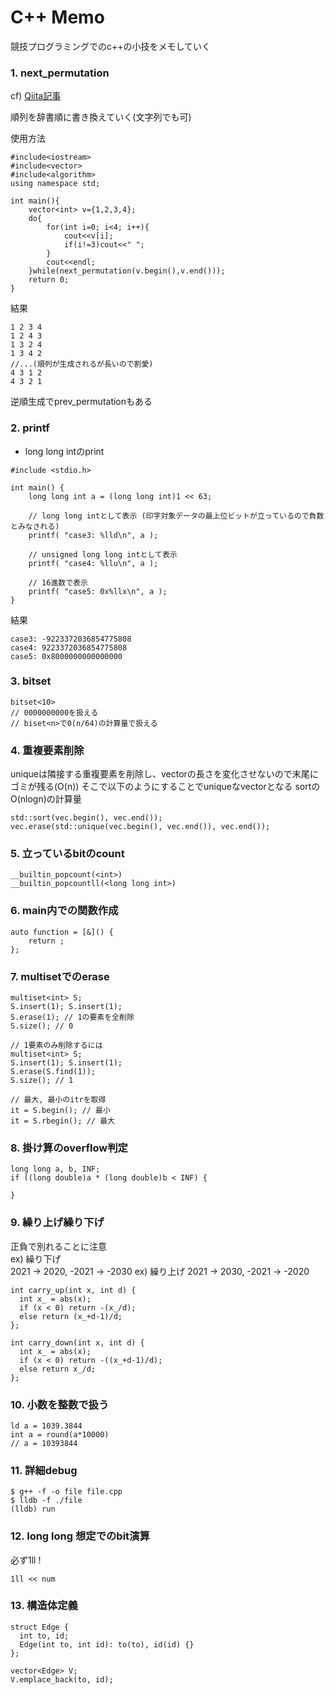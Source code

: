 # C++ Memo
競技プログラミングでのc++の小技をメモしていく

### 1. next_permutation
cf) [Qiita記事](https://qiita.com/siser/items/a91022071b24952d27d9)

順列を辞書順に書き換えていく(文字列でも可)

使用方法
```
#include<iostream>
#include<vector>
#include<algorithm>
using namespace std;

int main(){
    vector<int> v={1,2,3,4};
    do{
        for(int i=0; i<4; i++){
            cout<<v[i];
            if(i!=3)cout<<" ";
        }
        cout<<endl;
    }while(next_permutation(v.begin(),v.end()));
    return 0;
}
```
結果
```
1 2 3 4
1 2 4 3
1 3 2 4
1 3 4 2
//...(順列が生成されるが長いので割愛)
4 3 1 2
4 3 2 1
```

逆順生成でprev_permutationもある

### 2. printf
- long long intのprint
```
#include <stdio.h>

int main() {
    long long int a = (long long int)1 << 63;

    // long long intとして表示 (印字対象データの最上位ビットが立っているので負数とみなされる)
    printf( "case3: %lld\n", a );

    // unsigned long long intとして表示
    printf( "case4: %llu\n", a );

    // 16進数で表示
    printf( "case5: 0x%llx\n", a );
}
```
結果
```
case3: -9223372036854775808
case4: 9223372036854775808
case5: 0x8000000000000000
```

### 3. bitset
```
bitset<10>
// 0000000000を扱える
// biset<n>で0(n/64)の計算量で扱える
```
### 4. 重複要素削除
uniqueは隣接する重複要素を削除し、vectorの長さを変化させないので末尾にゴミが残る(O(n))
そこで以下のようにすることでuniqueなvectorとなる
sortのO(nlogn)の計算量
```
std::sort(vec.begin(), vec.end());
vec.erase(std::unique(vec.begin(), vec.end()), vec.end());
```

### 5. 立っているbitのcount
```
__builtin_popcount(<int>)
__builtin_popcountll(<long long int>)
```

### 6. main内での関数作成
```
auto function = [&]() {
    return ;
};
```

### 7. multisetでのerase
```
multiset<int> S;
S.insert(1); S.insert(1);
S.erase(1); // 1の要素を全削除
S.size(); // 0

// 1要素のみ削除するには
multiset<int> S;
S.insert(1); S.insert(1);
S.erase(S.find(1));
S.size(); // 1

// 最大, 最小のitrを取得
it = S.begin(); // 最小
it = S.rbegin(); // 最大
```

### 8. 掛け算のoverflow判定
```
long long a, b, INF;
if ((long double)a * (long double)b < INF) {

}
```

### 9. 繰り上げ繰り下げ
正負で別れることに注意  
ex) 繰り下げ  
2021 -> 2020, -2021 -> -2030
ex) 繰り上げ
2021 -> 2030, -2021 -> -2020
```
int carry_up(int x, int d) {
  int x_ = abs(x);
  if (x < 0) return -(x_/d);
  else return (x_+d-1)/d;
};

int carry_down(int x, int d) {
  int x_ = abs(x);
  if (x < 0) return -((x_+d-1)/d);
  else return x_/d;
};
```

### 10. 小数を整数で扱う
```
ld a = 1039.3844
int a = round(a*10000)
// a = 10393844
```

### 11. 詳細debug
```
$ g++ -f -o file file.cpp
$ lldb -f ./file
(lldb) run
```

### 12. long long 想定でのbit演算
必ず1ll !  
```
1ll << num
```

### 13. 構造体定義
```
struct Edge {
  int to, id;
  Edge(int to, int id): to(to), id(id) {}
};

vector<Edge> V;
V.emplace_back(to, id);
```
